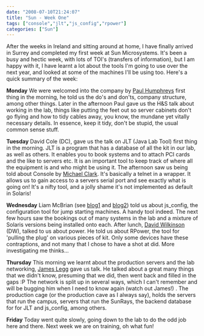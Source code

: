 ```yaml
---
date: "2008-07-10T21:24:07"
title: "Sun - Week One"
tags: ["console","jlt","js_config","rpower"]
categories: ["Sun"]
---
```


After the weeks in Ireland and sitting around at home, I have finally arrived in Surrey and completed my first week at Sun Microsystems.
It's been a busy and hectic week, with lots of TOI's (transfers of information), but I am happy with it, I have learnt a lot about the tools I'm going to use over the next year, and looked at some of the machines I'll be using too. Here's a quick summary of the week:

**Monday**
We were welcomed into the company by [Paul Humphreys][1] first thing in the morning, he told us the do's and don'ts, company structure, among other things. Later in the afternoon Paul gave us the H&amp;S talk about working in the lab, things like putting the feet out so server cabinets don't go flying and how to tidy cables away, you know, the mundane yet vitally necessary details. In essence, keep it tidy, don't be stupid, the usual common sense stuff.

**Tuesday**
David Cole (DC), gave us the talk on JLT (Java Lab Tool) first thing in the morning. JLT is a program that has a database of all the kit in our lab, as well as others. It enables you to book systems and to attach PCI cards and the like to servers etc. It is an important tool to keep track of where all the equipment is and who might be using it.
The afternoon saw us being told about Console by [Michael Clark][2]. It's basically a telnet in a wrapper. It allows us to gain access to a servers serial port and see exactly what is going on! It's a nifty tool, and a jolly shame it's not implemented as default in Solaris!

**Wednesday**
Liam McBrian (see [blog1][3] and [blog2][4]) told us about js\_config, the configuration tool for jump starting machines. A handy tool indeed. The next few hours saw the bookings out of many systems in the lab and a mixture of Solaris versions being installed onto each.
After lunch, [David Wilkinson][5] (DW), talked to us about power. He told us about RPower, the tool for 'pulling the plug' on various pieces of kit. Only some devices have these contraptions, and not many that I chose to have a shot at did. More investigating me thinks...

**Thursday**
This morning we learnt about the production servers and the lab networking, [James Legg][6] gave us talk. He talked about a great many things that we didn't know, presuming that we did, then went back and filled in the gaps :P
The network is split up in several ways, which I can't remember and will be bugging him when I need to know again (watch out James!) .
The production cage (or the production cave as I always say), holds the servers that run the campus, servers that run the SunRays, the backend database for for JLT and js\_config, among others.

**Friday**
Today went quite slowly, going down to the lab to do the odd job here and there. Next week we are on training, oh what fun!

  [1]: http://blogs.sun.com/paulhu/
  [2]: http://www.michael-clarke-blog.com/
  [3]: http://www.mcbrien.plus.com/liam/journalmain.htm
  [4]: http://blogs.sun.com/lamsey/
  [5]: http://id.8x.cc/
  [6]: http://jameslegg.blogspot.com/
